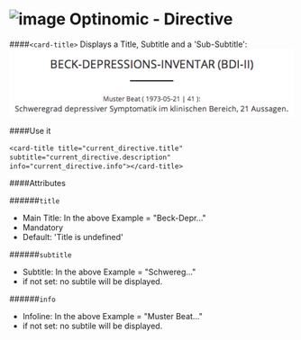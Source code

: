 ![image](http://www.ottiger.org/optinomic_logo/optinomic_logo_small.png)
Optinomic - Directive
=====================


####`<card-title>`
Displays a Title, Subtitle and a 'Sub-Subtitle':
![image](https://raw.githubusercontent.com/Optinomic/optinomic-documentation/master/optinomic-directives/images/card_title.png)



####Use it
```
<card-title title="current_directive.title" subtitle="current_directive.description" info="current_directive.info"></card-title>
```

####Attributes

######`title`    
-  Main Title:  In the above Example = "Beck-Depr..."    
-  Mandatory   
-  Default: 'Title is undefined'     


######`subtitle`    
- Subtitle:  In the above Example =  "Schwereg..."
- if not set: no subtile will be displayed.


######`info`    
- Infoline:  In the above Example =   "Muster Beat..."
- if not set: no subtile will be displayed.


